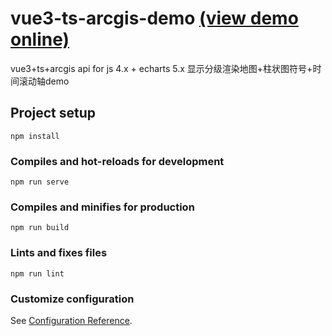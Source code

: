 # vue3-ts-arcgis-demo [(view demo online)](https://vue3-ts-arcgis-demo-yuanwang.netlify.app/)
vue3+ts+arcgis api for js 4.x + echarts 5.x 显示分级渲染地图+柱状图符号+时间滚动轴demo
## Project setup
```
npm install
```

### Compiles and hot-reloads for development
```
npm run serve
```

### Compiles and minifies for production
```
npm run build
```

### Lints and fixes files
```
npm run lint
```

### Customize configuration
See [Configuration Reference](https://cli.vuejs.org/config/).
